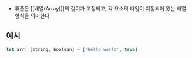 - 튜플은 [[배열(Array)]]의 길이가 고정되고, 각 요소의 타입이 지정되어 있는 배열 형식을 의미한다.

## 예시

```javascript
let arr: [string, boolean] = ['hello world', true]
```